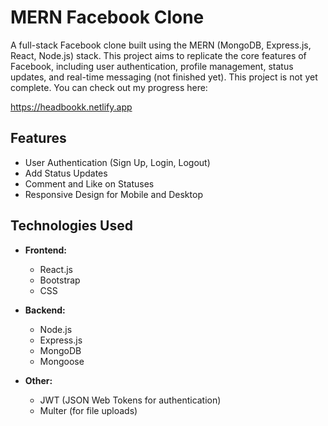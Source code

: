 # MERN Facebook Clone

A full-stack Facebook clone built using the MERN (MongoDB, Express.js, React, Node.js) stack. This project aims to replicate the core features of Facebook, including user authentication, profile management, status updates, and real-time messaging (not finished yet).
This project is not yet complete. You can check out my progress here:

https://headbookk.netlify.app

## Features

- User Authentication (Sign Up, Login, Logout)
- Add Status Updates
- Comment and Like on Statuses
- Responsive Design for Mobile and Desktop

## Technologies Used

- **Frontend:**
  - React.js
  - Bootstrap
  - CSS

- **Backend:**
  - Node.js
  - Express.js
  - MongoDB
  - Mongoose

- **Other:**
  - JWT (JSON Web Tokens for authentication)
  - Multer (for file uploads)
